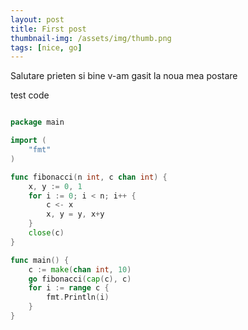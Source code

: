 ```yaml
---
layout: post
title: First post
thumbnail-img: /assets/img/thumb.png
tags: [nice, go]
---
```


Salutare prieten si bine v-am gasit la noua mea postare

test code

```go

package main

import (
	"fmt"
)

func fibonacci(n int, c chan int) {
	x, y := 0, 1
	for i := 0; i < n; i++ {
		c <- x
		x, y = y, x+y
	}
	close(c)
}

func main() {
	c := make(chan int, 10)
	go fibonacci(cap(c), c)
	for i := range c {
		fmt.Println(i)
	}
}

```
